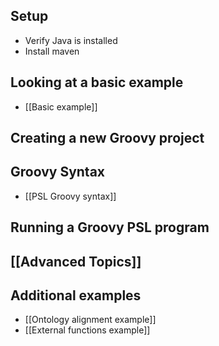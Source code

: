 ## Setup
- Verify Java is installed
- Install maven

## Looking at a basic example
- [[Basic example]]

## Creating a new Groovy project

## Groovy Syntax
- [[PSL Groovy syntax]]

## Running a Groovy PSL program

## [[Advanced Topics]]

## Additional examples
- [[Ontology alignment example]]
- [[External functions example]]
